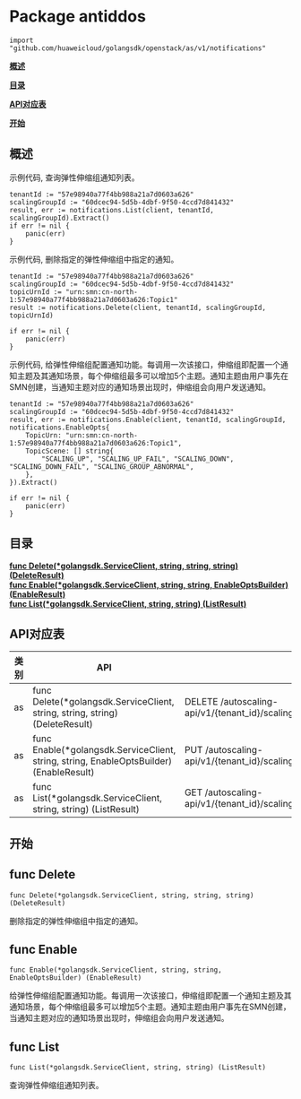 # Package antiddos
    import "github.com/huaweicloud/golangsdk/openstack/as/v1/notifications"
**[概述](#概述)**  

**[目录](#目录)**  

**[API对应表](#API对应表)**  

**[开始](#开始)**  

## 概述


示例代码, 查询弹性伸缩组通知列表。

    
    tenantId := "57e98940a77f4bb988a21a7d0603a626"
    scalingGroupId := "60dcec94-5d5b-4dbf-9f50-4ccd7d841432"
    result, err := notifications.List(client, tenantId, scalingGroupId).Extract()
    if err != nil {
        panic(err)
    }
    
示例代码, 删除指定的弹性伸缩组中指定的通知。

    
    tenantId := "57e98940a77f4bb988a21a7d0603a626"
    scalingGroupId := "60dcec94-5d5b-4dbf-9f50-4ccd7d841432"
    topicUrnId := "urn:smn:cn-north-1:57e98940a77f4bb988a21a7d0603a626:Topic1"
    result := notifications.Delete(client, tenantId, scalingGroupId, topicUrnId)
    
    if err != nil {
        panic(err)
    }
    
示例代码, 给弹性伸缩组配置通知功能。每调用一次该接口，伸缩组即配置一个通知主题及其通知场景，每个伸缩组最多可以增加5个主题。通知主题由用户事先在SMN创建，当通知主题对应的通知场景出现时，伸缩组会向用户发送通知。

    
    tenantId := "57e98940a77f4bb988a21a7d0603a626"
    scalingGroupId := "60dcec94-5d5b-4dbf-9f50-4ccd7d841432"
    result, err := notifications.Enable(client, tenantId, scalingGroupId, notifications.EnableOpts{
        TopicUrn: "urn:smn:cn-north-1:57e98940a77f4bb988a21a7d0603a626:Topic1",
        TopicScene: [] string{
            "SCALING_UP", "SCALING_UP_FAIL", "SCALING_DOWN", "SCALING_DOWN_FAIL", "SCALING_GROUP_ABNORMAL",
        },
    }).Extract()
    
    if err != nil {
        panic(err)
    }
## 目录
**[func Delete(*golangsdk.ServiceClient, string, string, string) (DeleteResult)](#func-delete)**  
**[func Enable(*golangsdk.ServiceClient, string, string, EnableOptsBuilder) (EnableResult)](#func-enable)**  
**[func List(*golangsdk.ServiceClient, string, string) (ListResult)](#func-list)**  
## API对应表
|类别|API|EndPoint|
|----|---|--------|
|as|func Delete(*golangsdk.ServiceClient, string, string, string) (DeleteResult)|DELETE /autoscaling-api/v1/{tenant_id}/scaling_notification/{scaling_group_id}/{topic_urn}|
|as|func Enable(*golangsdk.ServiceClient, string, string, EnableOptsBuilder) (EnableResult)|PUT /autoscaling-api/v1/{tenant_id}/scaling_notification/{scaling_group_id}|
|as|func List(*golangsdk.ServiceClient, string, string) (ListResult)|GET /autoscaling-api/v1/{tenant_id}/scaling_notification/{scaling_group_id}|
## 开始
## func Delete
    func Delete(*golangsdk.ServiceClient, string, string, string) (DeleteResult)  
删除指定的弹性伸缩组中指定的通知。
## func Enable
    func Enable(*golangsdk.ServiceClient, string, string, EnableOptsBuilder) (EnableResult)  
给弹性伸缩组配置通知功能。每调用一次该接口，伸缩组即配置一个通知主题及其通知场景，每个伸缩组最多可以增加5个主题。通知主题由用户事先在SMN创建，当通知主题对应的通知场景出现时，伸缩组会向用户发送通知。
## func List
    func List(*golangsdk.ServiceClient, string, string) (ListResult)  
查询弹性伸缩组通知列表。
